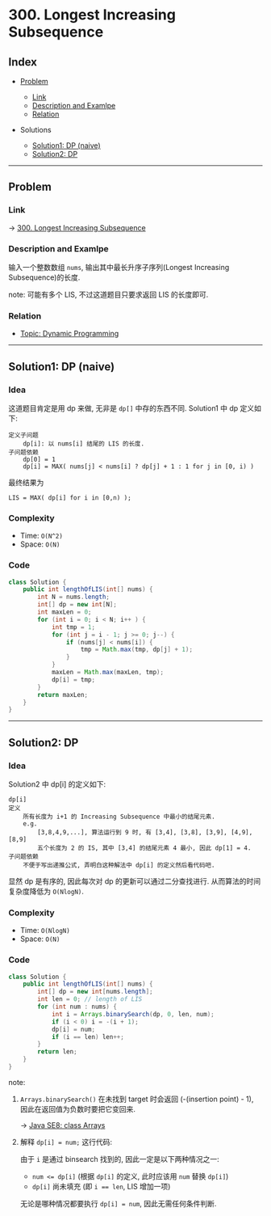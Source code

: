 # 300. Longest Increasing Subsequence

## Index

- [Problem](#problem)
  - [Link](#Link)
  - [Description and Examlpe](#description-and-examlpe)
  - [Relation](#relation)

- Solutions
  
  - [Solution1: DP (naive)](#solution1-dp-naive)
  - [Solution2: DP](#solution2-dp)

----

## Problem

### Link

-> [300. Longest Increasing Subsequence][1]

### Description and Examlpe

输入一个整数数组 `nums`, 输出其中最长升序子序列(Longest Increasing Subsequence)的长度.

note: 可能有多个 LIS, 不过这道题目只要求返回 LIS 的长度即可.

### Relation

- [Topic: Dynamic Programming][2]

----

## Solution1: DP (naive)

### Idea

这道题目肯定是用 dp 来做, 无非是 `dp[]` 中存的东西不同. Solution1 中 dp 定义如下:

```nohighlight
定义子问题
    dp[i]: 以 nums[i] 结尾的 LIS 的长度.
子问题依赖
    dp[0] = 1
    dp[i] = MAX( nums[j] < nums[i] ? dp[j] + 1 : 1 for j in [0, i) )
```

最终结果为

```nohighlight
LIS = MAX( dp[i] for i in [0,n) );
```

### Complexity

- Time: `O(N^2)`
- Space: `O(N)`

### Code

```java
class Solution {
    public int lengthOfLIS(int[] nums) {
        int N = nums.length;
        int[] dp = new int[N];
        int maxLen = 0;
        for (int i = 0; i < N; i++ ) {
            int tmp = 1;
            for (int j = i - 1; j >= 0; j--) {
                if (nums[j] < nums[i]) {
                    tmp = Math.max(tmp, dp[j] + 1);
                }
            }
            maxLen = Math.max(maxLen, tmp);
            dp[i] = tmp;
        }
        return maxLen;
    }
}
```

----

## Solution2: DP

### Idea

Solution2 中 dp[i] 的定义如下:

```nohighlight
dp[i]
定义
    所有长度为 i+1 的 Increasing Subsequence 中最小的结尾元素.
    e.g.
        [3,8,4,9,...], 算法运行到 9 时, 有 [3,4], [3,8], [3,9], [4,9], [8,9]
        五个长度为 2 的 IS, 其中 [3,4] 的结尾元素 4 最小, 因此 dp[1] = 4.
子问题依赖
    不便于写出递推公式, 弄明白这种解法中 dp[i] 的定义然后看代码吧.
```

显然 dp 是有序的, 因此每次对 dp 的更新可以通过二分查找进行. 从而算法的时间复杂度降低为 `O(NlogN)`.

### Complexity

- Time: `O(NlogN)`
- Space: `O(N)`

### Code

```java
class Solution {
    public int lengthOfLIS(int[] nums) {
        int[] dp = new int[nums.length];
        int len = 0; // length of LIS
        for (int num : nums) {
            int i = Arrays.binarySearch(dp, 0, len, num);
            if (i < 0) i = -(i + 1);
            dp[i] = num;
            if (i == len) len++;
        }
        return len;
    }
}
```

note:

1. `Arrays.binarySearch()` 在未找到 target 时会返回 (-(insertion point) - 1), 因此在返回值为负数时要把它变回来.

    -> [Java SE8: class Arrays][3]

2. 解释 `dp[i] = num;` 这行代码:

    由于 `i` 是通过 binsearch 找到的, 因此一定是以下两种情况之一:

    - `num <= dp[i]`  (根据 `dp[i]` 的定义, 此时应该用 `num` 替换 `dp[i]`)
    - `dp[i]` 尚未填充 (即 `i == len`, LIS 增加一项)

    无论是哪种情况都要执行 `dp[i] = num`, 因此无需任何条件判断.

[1]: https://leetcode.com/problems/longest-increasing-subsequence/
[2]: ../topics/dynamic-programming.md
[3]: https://docs.oracle.com/javase/8/docs/api/java/util/Arrays.html#binarySearch-int:A-int-int-int-
